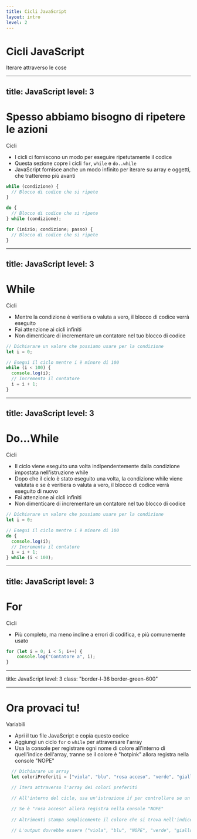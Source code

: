 ```yaml
---
title: Cicli JavaScript
layout: intro
level: 2
---
```


# Cicli JavaScript
Iterare attraverso le cose

---
title: JavaScript
level: 3
---

# Spesso abbiamo bisogno di ripetere le azioni
Cicli

* I cicli ci forniscono un modo per eseguire ripetutamente il codice
* Questa sezione copre i cicli `for`, `while` e `do..while`
* JavaScript fornisce anche un modo infinito per iterare su array e oggetti, che tratteremo più avanti

```js
while (condizione) {
  // Blocco di codice che si ripete
}

do {
  // Blocco di codice che si ripete
} while (condizione);

for (inizio; condizione; passo) {
  // Blocco di codice che si ripete
}
```


---
title: JavaScript
level: 3
---

# While
Cicli

* Mentre la condizione è veritiera o valuta a vero, il blocco di codice verrà eseguito
* Fai attenzione ai cicli infiniti
* Non dimenticare di incrementare un contatore nel tuo blocco di codice

```js
// Dichiarare un valore che possiamo usare per la condizione
let i = 0; 

// Esegui il ciclo mentre i è minore di 100 
while (i < 100) {
  console.log(i);
  // Incrementa il contatore 
  i = i + 1; 
}

```


---
title: JavaScript
level: 3
---

# Do...While
Cicli

* Il ciclo viene eseguito una volta indipendentemente dalla condizione impostata nell'istruzione while
* Dopo che il ciclo è stato eseguito una volta, la condizione while viene valutata e se è veritiera o valuta a vero, il blocco di codice verrà eseguito di nuovo
* Fai attenzione ai cicli infiniti
* Non dimenticare di incrementare un contatore nel tuo blocco di codice

```js
// Dichiarare un valore che possiamo usare per la condizione
let i = 0; 

// Esegui il ciclo mentre i è minore di 100 
do {
  console.log(i);
  // Incrementa il contatore 
  i = i + 1;
} while (i < 100);

```



---
title: JavaScript
level: 3
---


# For
Cicli

* Più completo, ma meno incline a errori di codifica, e più comunemente usato 

```js
for (let i = 0; i < 5; i++) {
    console.log("Contatore a", i);
}
```


---
title: JavaScript
level: 3
class: "border-l-36 border-green-600"

---

# Ora provaci tu! 
Variabili

* Apri il tuo file JavaScript e copia questo codice 
* Aggiungi un ciclo `for` o `while` per attraversare l'array 
* Usa la console per registrare ogni nome di colore all'interno di quell'indice dell'array, tranne se il colore è "hotpink" allora registra nella console "NOPE"

```js
  // Dichiarare un array
  let coloriPreferiti = ["viola", "blu", "rosa acceso", "verde", "giallo"];

  // Itera attraverso l'array dei colori preferiti 

  // All'interno del ciclo, usa un'istruzione if per controllare se un valore è "rosa acceso"
  
  // Se è "rosa acceso" allora registra nella console "NOPE"
  
  // Altrimenti stampa semplicemente il colore che si trova nell'indice dell'array

  // L'output dovrebbe essere ("viola", "blu", "NOPE", "verde", "giallo")
```